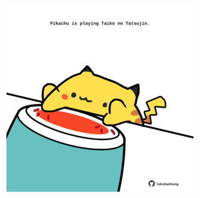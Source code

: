 <!-- built at 18/10/2023, 21:00:49 UTC -->
<p align="center">
  <img width="500" height="500" src="./ReadmeImage.svg">
</p>
